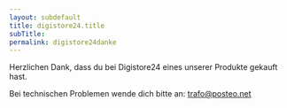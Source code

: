```yaml
---
layout: subdefault
title: digistore24.title
subTitle:
permalink: digistore24danke
---
```


Herzlichen Dank, dass du bei Digistore24 eines unserer Produkte gekauft hast.

Bei technischen Problemen wende dich bitte an: trafo@posteo.net
